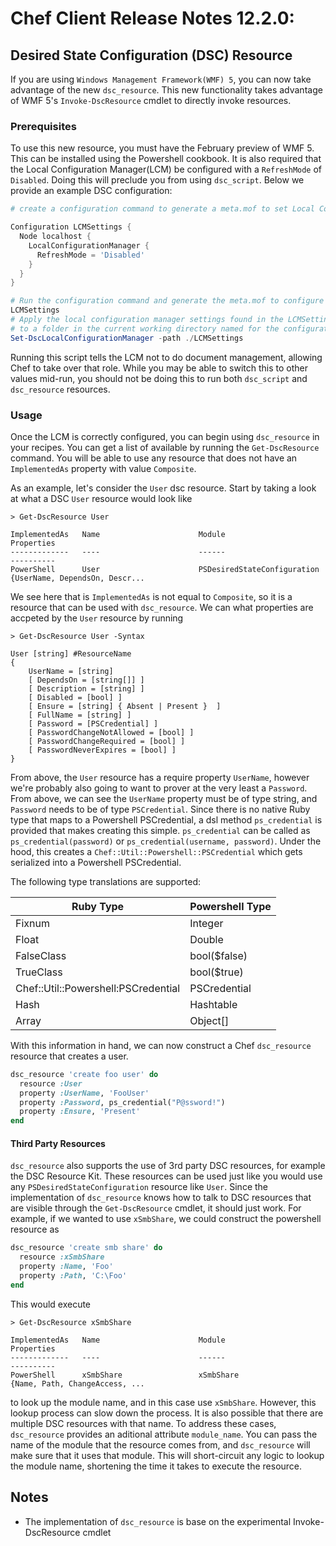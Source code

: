 # Chef Client Release Notes 12.2.0:

## Desired State Configuration (DSC) Resource

If you are using `Windows Management Framework(WMF) 5`, you can now take advantage of the new `dsc_resource`. 
This new functionality takes advantage of WMF 5's `Invoke-DscResource` cmdlet to
directly invoke resources.

### Prerequisites

To use this new resource, you must have the February preview of WMF 5.
This can be installed using the Powershell cookbook. It is also required that
the Local Configuration Manager(LCM) be configured with a `RefreshMode` of `Disabled`.
Doing this will preclude you from using `dsc_script`. Below we provide an example
DSC configuration:

```powershell
# create a configuration command to generate a meta.mof to set Local Configuration Manager settings

Configuration LCMSettings {
  Node localhost {
    LocalConfigurationManager {
      RefreshMode = 'Disabled'
    }
  }
}

# Run the configuration command and generate the meta.mof to configure a local configuration manager
LCMSettings
# Apply the local configuration manager settings found in the LCMSettings folder (by default configurations are generated 
# to a folder in the current working directory named for the configuration command name
Set-DscLocalConfigurationManager -path ./LCMSettings
```

Running this script tells the LCM not to do document management, allowing Chef to
take over that role. While you may be able to switch this to other values mid-run,
you should not be doing this to run both `dsc_script` and `dsc_resource` resources.

### Usage

Once the LCM is correctly configured, you can begin using `dsc_resource` in your recipes.
You can get a list of available by running the `Get-DscResource` command. You will be
able to use any resource that does not have an `ImplementedAs` property with value 
`Composite`.

As an example, let's consider the `User` dsc resource. Start by taking a look
at what a DSC `User` resource would look like

```
> Get-DscResource User

ImplementedAs   Name                      Module                         Properties
-------------   ----                      ------                         ----------
PowerShell      User                      PSDesiredStateConfiguration    {UserName, DependsOn, Descr...

```

We see here that is `ImplementedAs` is not equal to `Composite`, so it is a resource that can
be used with `dsc_resource`. We can what properties are accpeted by the `User` resource by
running

```
> Get-DscResource User -Syntax

User [string] #ResourceName
{
    UserName = [string]
    [ DependsOn = [string[]] ]
    [ Description = [string] ]
    [ Disabled = [bool] ]
    [ Ensure = [string] { Absent | Present }  ]
    [ FullName = [string] ]
    [ Password = [PSCredential] ]
    [ PasswordChangeNotAllowed = [bool] ]
    [ PasswordChangeRequired = [bool] ]
    [ PasswordNeverExpires = [bool] ]
}
```

From above, the `User` resource has a require property `UserName`, however we're probably
also going to want to prover at the very least a `Password`. From above, we can see the `UserName` 
property must be of type string, and `Password` needs to be of type `PSCredential`. Since there
is no native Ruby type that maps to a Powershell PSCredential, a dsl method `ps_credential` is
provided that makes creating this simple. `ps_credential` can be called as `ps_credential(password)`
or `ps_credential(username, password)`. Under the hood, this creates a 
`Chef::Util::Powershell::PSCredential` which gets serialized into a Powershell PSCredential.

The following type translations are supported:

| Ruby Type                           | Powershell Type |
|-------------------------------------|-----------------|
| Fixnum                              | Integer         |
| Float                               | Double          |
| FalseClass                          | bool($false)    |
| TrueClass                           | bool($true)     |
| Chef::Util::Powershell:PSCredential | PSCredential    |
| Hash                                | Hashtable       |
| Array                               | Object[]        |

With this information in hand, we can now construct a Chef `dsc_resource` resource that creates
a user.

```ruby
dsc_resource 'create foo user' do
  resource :User
  property :UserName, 'FooUser'
  property :Password, ps_credential("P@ssword!")
  property :Ensure, 'Present'
end
```

#### Third Party Resources
`dsc_resource` also supports the use of 3rd party DSC resources, for example the DSC Resource Kit. These
resources can be used just like you would use any `PSDesiredStateConfiguration` resource like `User`. Since
the implementation of `dsc_resource` knows how to talk to DSC resources that are visible through the
`Get-DscResource` cmdlet, it should just work. For example, if we wanted to use `xSmbShare`, we could
construct the powershell resource as

```ruby
dsc_resource 'create smb share' do
  resource :xSmbShare
  property :Name, 'Foo'
  property :Path, 'C:\Foo'
end
```

This would execute 

```
> Get-DscResource xSmbShare

ImplementedAs   Name                      Module                         Properties
-------------   ----                      ------                         ----------
PowerShell      xSmbShare                 xSmbShare                      {Name, Path, ChangeAccess, ...
```

to look up the module name, and in this case use `xSmbShare`. However, this lookup process can slow down
the process. It is also possible that there are multiple DSC resources with that name. To address these
cases, `dsc_resource` provides an aditional attribute `module_name`. You can pass the name of the module
that the resource comes from, and `dsc_resource` will make sure that it uses that module. This will
short-circuit any logic to lookup the module name, shortening the time it takes to execute the resource.

## Notes

- The implementation of `dsc_resource` is base on the experimental Invoke-DscResource cmdlet
